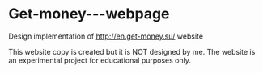 # Get-money---webpage
Design implementation of http://en.get-money.su/ website


This website copy is created but it is NOT designed by me.
The website is an experimental project for educational purposes only.
